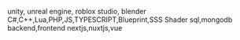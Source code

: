 unity, unreal engine, roblox studio, blender
C#,C++,Lua,PHP,JS,TYPESCRIPT,Blueprint,SSS Shader
sql,mongodb
backend,frontend
nextjs,nuxtjs,vue
